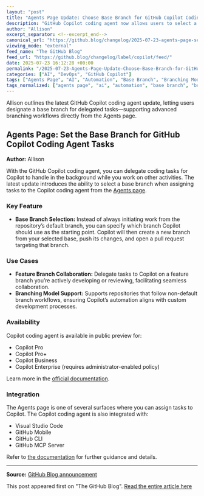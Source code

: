 ```yaml
---
layout: "post"
title: "Agents Page Update: Choose Base Branch for GitHub Copilot Coding Agent Tasks"
description: "GitHub Copilot coding agent now allows users to select a base branch when delegating tasks. This update enables more flexible workflows, especially when working with feature branches or non-default starting points. The feature is accessible via the Agents page and integrates with various GitHub tools."
author: "Allison"
excerpt_separator: <!--excerpt_end-->
canonical_url: "https://github.blog/changelog/2025-07-23-agents-page-set-the-base-branch-for-github-copilot-coding-agent-tasks"
viewing_mode: "external"
feed_name: "The GitHub Blog"
feed_url: "https://github.blog/changelog/label/copilot/feed/"
date: 2025-07-23 16:12:28 +00:00
permalink: "/2025-07-23-Agents-Page-Update-Choose-Base-Branch-for-GitHub-Copilot-Coding-Agent-Tasks.html"
categories: ["AI", "DevOps", "GitHub Copilot"]
tags: ["Agents Page", "AI", "Automation", "Base Branch", "Branching Model", "Coding Agent", "DevOps", "Feature Branch", "GitHub CLI", "GitHub Copilot", "News", "Pull Requests", "VS Code"]
tags_normalized: ["agents page", "ai", "automation", "base branch", "branching model", "coding agent", "devops", "feature branch", "github cli", "github copilot", "news", "pull requests", "vs code"]
---
```


Allison outlines the latest GitHub Copilot coding agent update, letting users designate a base branch for delegated tasks—supporting advanced branching workflows directly from the Agents page.<!--excerpt_end-->

## Agents Page: Set the Base Branch for GitHub Copilot Coding Agent Tasks

**Author:** Allison

With the GitHub Copilot coding agent, you can delegate coding tasks for Copilot to handle in the background while you work on other activities. The latest update introduces the ability to select a base branch when assigning tasks to the Copilot coding agent from the [Agents page](https://github.com/copilot/agents).

### Key Feature

- **Base Branch Selection:** Instead of always initiating work from the repository’s default branch, you can specify which branch Copilot should use as the starting point. Copilot will then create a new branch from your selected base, push its changes, and open a pull request targeting that branch.

### Use Cases

- **Feature Branch Collaboration:** Delegate tasks to Copilot on a feature branch you’re actively developing or reviewing, facilitating seamless collaboration.
- **Branching Model Support:** Supports repositories that follow non-default branch workflows, ensuring Copilot’s automation aligns with custom development processes.

### Availability

Copilot coding agent is available in public preview for:

- Copilot Pro
- Copilot Pro+
- Copilot Business
- Copilot Enterprise (requires administrator-enabled policy)

Learn more in the [official documentation](https://docs.github.com/enterprise-cloud@latest/copilot/how-tos/agents/copilot-coding-agent/enabling-copilot-coding-agent).

### Integration

The Agents page is one of several surfaces where you can assign tasks to Copilot. The Copilot coding agent is also integrated with:

- Visual Studio Code
- GitHub Mobile
- GitHub CLI
- GitHub MCP Server

Refer to [the documentation](https://docs.github.com/enterprise-cloud@latest/copilot/how-tos/agents/copilot-coding-agent) for further guidance and details.

---

**Source:** [GitHub Blog announcement](https://github.blog/changelog/2025-07-23-agents-page-set-the-base-branch-for-github-copilot-coding-agent-tasks)

This post appeared first on "The GitHub Blog". [Read the entire article here](https://github.blog/changelog/2025-07-23-agents-page-set-the-base-branch-for-github-copilot-coding-agent-tasks)
